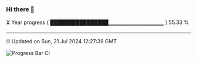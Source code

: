### Hi there 👋

⏳ Year progress { ████████████████▁▁▁▁▁▁▁▁▁▁▁▁▁▁ } 55.33 %

---

⏰ Updated on Sun, 21 Jul 2024 12:27:39 GMT

![Progress Bar CI](https://github.com/liununu/liununu/workflows/Progress%20Bar%20CI/badge.svg)
